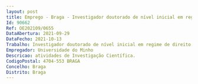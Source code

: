 ```yaml
--- 
layout: post
title: Emprego - Braga - Investigador doutorado de nível inicial em regime de direito privado
Id: 90662
Ref: OE202109/0655
DataAbertura: 2021-09-29
DataFecho: 2021-10-13
Trabalho: Investigador doutorado de nível inicial em regime de direito privado
Empregador: Universidade do Minho
Descricao: atividades de Investigação Científica.
CodigoPostal: 4704-553 BRAGA
Concelho: Braga
Distrito: Braga
--- 
```

